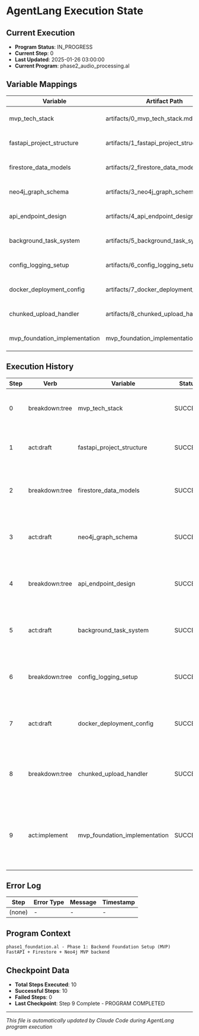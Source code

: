 # AgentLang Execution State

## Current Execution
- **Program Status**: IN_PROGRESS
- **Current Step**: 0
- **Last Updated**: 2025-01-26 03:00:00
- **Current Program**: phase2_audio_processing.al

## Variable Mappings
| Variable | Artifact Path | Step | Created |
|----------|--------------|------|---------|
| mvp_tech_stack | artifacts/0_mvp_tech_stack.md | 0 | 2025-01-26 01:00:00 |
| fastapi_project_structure | artifacts/1_fastapi_project_structure.md | 1 | 2025-01-26 01:05:00 |
| firestore_data_models | artifacts/2_firestore_data_models.md | 2 | 2025-01-26 01:10:00 |
| neo4j_graph_schema | artifacts/3_neo4j_graph_schema.md | 3 | 2025-01-26 01:15:00 |
| api_endpoint_design | artifacts/4_api_endpoint_design.md | 4 | 2025-01-26 01:20:00 |
| background_task_system | artifacts/5_background_task_system.md | 5 | 2025-01-26 01:25:00 |
| config_logging_setup | artifacts/6_config_logging_setup.md | 6 | 2025-01-26 01:30:00 |
| docker_deployment_config | artifacts/7_docker_deployment_config.md | 7 | 2025-01-26 01:35:00 |
| chunked_upload_handler | artifacts/8_chunked_upload_handler.md | 8 | 2025-01-26 01:40:00 |
| mvp_foundation_implementation | mvp_foundation_implementation/ | 9 | 2025-01-26 02:35:00 |

## Execution History
| Step | Verb | Variable | Status | Timestamp | Notes |
|------|------|----------|--------|-----------|-------|
| 0 | breakdown:tree | mvp_tech_stack | SUCCESS | 2025-01-26 01:00:00 | MVP tech stack hierarchical breakdown based on phase1_answers |
| 1 | act:draft | fastapi_project_structure | SUCCESS | 2025-01-26 01:05:00 | FastAPI project structure with Firestore and Neo4j integration |
| 2 | breakdown:tree | firestore_data_models | SUCCESS | 2025-01-26 01:10:00 | Hierarchical Firestore data models for audio, transcripts, and chunks |
| 3 | act:draft | neo4j_graph_schema | SUCCESS | 2025-01-26 01:15:00 | Neo4j graph schema for storyline analysis and chapter organization |
| 4 | breakdown:tree | api_endpoint_design | SUCCESS | 2025-01-26 01:20:00 | Comprehensive API endpoint design for audio processing and graph management |
| 5 | act:draft | background_task_system | SUCCESS | 2025-01-26 01:25:00 | FastAPI background task system for async audio processing pipeline |
| 6 | breakdown:tree | config_logging_setup | SUCCESS | 2025-01-26 01:30:00 | Comprehensive configuration and logging system with structured logging |
| 7 | act:draft | docker_deployment_config | SUCCESS | 2025-01-26 01:35:00 | Docker containerization and deployment configuration for cloud environments |
| 8 | breakdown:tree | chunked_upload_handler | SUCCESS | 2025-01-26 01:40:00 | Comprehensive chunked upload handler with validation, retry logic, and concurrent processing |
| 9 | act:implement | mvp_foundation_implementation | SUCCESS | 2025-01-26 02:35:00 | Complete production-ready FastAPI backend implementation with chunked upload, tests, Docker, and CI/CD |

## Error Log
| Step | Error Type | Message | Timestamp |
|------|------------|---------|-----------|
| (none) | - | - | - |

## Program Context
```
phase1_foundation.al - Phase 1: Backend Foundation Setup (MVP)
FastAPI + Firestore + Neo4j MVP backend
```

## Checkpoint Data
- **Total Steps Executed**: 10
- **Successful Steps**: 10
- **Failed Steps**: 0
- **Last Checkpoint**: Step 9 Complete - PROGRAM COMPLETED

---
*This file is automatically updated by Claude Code during AgentLang program execution*